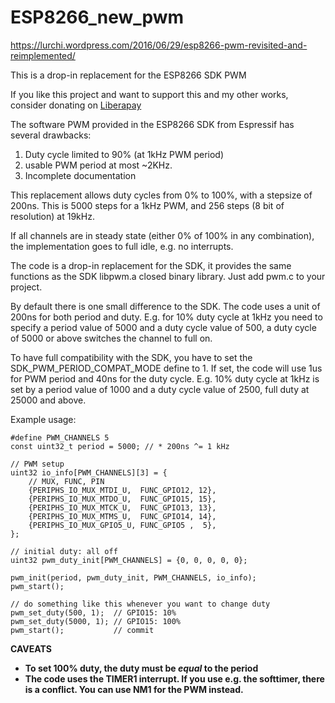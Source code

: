 # ESP8266_new_pwm

https://lurchi.wordpress.com/2016/06/29/esp8266-pwm-revisited-and-reimplemented/

This is a drop-in replacement for the ESP8266 SDK PWM

If you like this project and want to support this and my other works, consider donating on [Liberapay][liberapay]

The software PWM provided in the ESP8266 SDK from Espressif has several drawbacks:

1. Duty cycle limited to 90% (at 1kHz PWM period)
2. usable PWM period at most ~2KHz.
3. Incomplete documentation
 
This replacement allows duty cycles from 0% to 100%, with a stepsize of 200ns.
This is 5000 steps for a 1kHz PWM, and 256 steps (8 bit of resolution) at 19kHz.

If all channels are in steady state (either 0% of 100% in any combination),
the implementation goes to full idle, e.g. no interrupts.

The code is a drop-in replacement for the SDK, it provides the same functions
as the SDK libpwm.a closed binary library. Just add pwm.c to your project.

By default there is one small difference to the SDK. The code uses a unit of
200ns for both period and duty. E.g. for 10% duty cycle at 1kHz you need to
specify a period value of 5000 and a duty cycle value of 500, a duty cycle of
5000 or above switches the channel to full on.

To have full compatibility with the SDK, you have to set the
SDK_PWM_PERIOD_COMPAT_MODE define to 1. If set, the code will use 1us for PWM
period and 40ns for the duty cycle. E.g. 10% duty cycle at 1kHz is set by a
period value of 1000 and a duty cycle value of 2500, full duty at 25000 and
above.

Example usage:

	#define PWM_CHANNELS 5
	const uint32_t period = 5000; // * 200ns ^= 1 kHz

	// PWM setup
	uint32 io_info[PWM_CHANNELS][3] = {
		// MUX, FUNC, PIN
		{PERIPHS_IO_MUX_MTDI_U,  FUNC_GPIO12, 12},
		{PERIPHS_IO_MUX_MTDO_U,  FUNC_GPIO15, 15},
		{PERIPHS_IO_MUX_MTCK_U,  FUNC_GPIO13, 13},
		{PERIPHS_IO_MUX_MTMS_U,  FUNC_GPIO14, 14},
		{PERIPHS_IO_MUX_GPIO5_U, FUNC_GPIO5 ,  5},
	};

	// initial duty: all off
	uint32 pwm_duty_init[PWM_CHANNELS] = {0, 0, 0, 0, 0};

	pwm_init(period, pwm_duty_init, PWM_CHANNELS, io_info);
	pwm_start();

	// do something like this whenever you want to change duty
	pwm_set_duty(500, 1);  // GPIO15: 10%
	pwm_set_duty(5000, 1); // GPIO15: 100%
	pwm_start();           // commit

**CAVEATS**

- **To set 100% duty, the duty must be *equal* to the period**
- **The code uses the TIMER1 interrupt. If you use e.g. the
  softtimer, there is a conflict. You can use NM1 for the PWM
  instead.**

[liberapay]: https://liberapay.com/StefanB/
